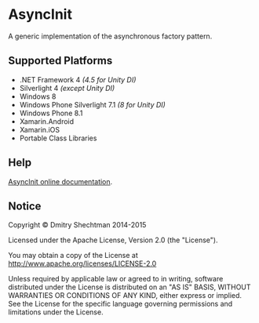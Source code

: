 ﻿AsyncInit
=========

A generic implementation of the asynchronous factory pattern.

Supported Platforms
-------------------

* .NET Framework 4 _(4.5 for Unity DI)_
* Silverlight 4 _(except Unity DI)_
* Windows 8
* Windows Phone Silverlight 7.1 _(8 for Unity DI)_
* Windows Phone 8.1
* Xamarin.Android
* Xamarin.iOS
* Portable Class Libraries

Help
----

[AsyncInit online documentation](https://AsyncInit.github.io/AsyncInit/).

Notice
------

   Copyright © Dmitry Shechtman 2014-2015

   Licensed under the Apache License, Version 2.0 (the "License").

   You may obtain a copy of the License at
   http://www.apache.org/licenses/LICENSE-2.0

   Unless required by applicable law or agreed to in writing, software
   distributed under the License is distributed on an "AS IS" BASIS,
   WITHOUT WARRANTIES OR CONDITIONS OF ANY KIND, either express or implied.
   See the License for the specific language governing permissions and
   limitations under the License.
